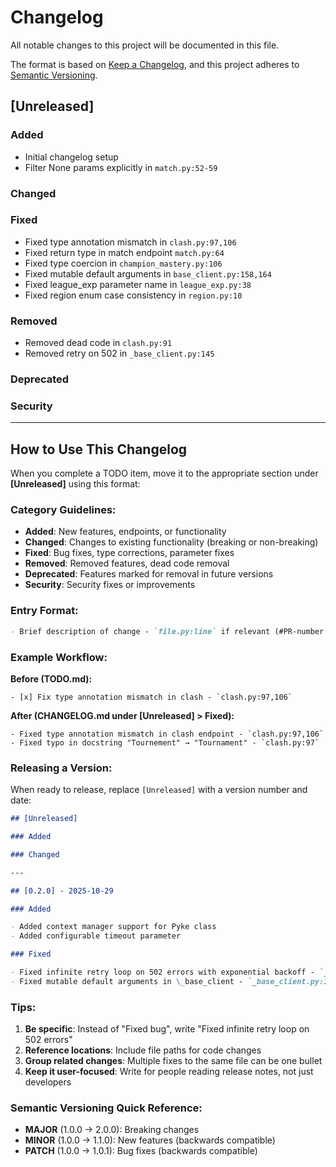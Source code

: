 # Changelog

All notable changes to this project will be documented in this file.

The format is based on [Keep a Changelog](https://keepachangelog.com/en/1.1.0/),
and this project adheres to [Semantic Versioning](https://semver.org/spec/v2.0.0.html).

## [Unreleased]

### Added

- Initial changelog setup
- Filter None params explicitly in `match.py:52-59`

### Changed

### Fixed

- Fixed type annotation mismatch in `clash.py:97,106`
- Fixed return type in match endpoint `match.py:64`
- Fixed type coercion in `champion_mastery.py:106`
- Fixed mutable default arguments in `base_client.py:158,164`
- Fixed league_exp parameter name in `league_exp.py:38`
- Fixed region enum case consistency in `region.py:10`

### Removed

- Removed dead code in `clash.py:91`
- Removed retry on 502 in `_base_client.py:145`

### Deprecated

### Security

---

## How to Use This Changelog

When you complete a TODO item, move it to the appropriate section under **[Unreleased]** using this format:

### Category Guidelines:

- **Added**: New features, endpoints, or functionality
- **Changed**: Changes to existing functionality (breaking or non-breaking)
- **Fixed**: Bug fixes, type corrections, parameter fixes
- **Removed**: Removed features, dead code removal
- **Deprecated**: Features marked for removal in future versions
- **Security**: Security fixes or improvements

### Entry Format:

```markdown
- Brief description of change - `file.py:line` if relevant (#PR-number if applicable)
```

### Example Workflow:

**Before (TODO.md):**

```
- [x] Fix type annotation mismatch in clash - `clash.py:97,106`
```

**After (CHANGELOG.md under [Unreleased] > Fixed):**

```
- Fixed type annotation mismatch in clash endpoint - `clash.py:97,106`
- Fixed typo in docstring "Tournement" → "Tournament" - `clash.py:97`
```

### Releasing a Version:

When ready to release, replace `[Unreleased]` with a version number and date:

```markdown
## [Unreleased]

### Added

### Changed

---

## [0.2.0] - 2025-10-29

### Added

- Added context manager support for Pyke class
- Added configurable timeout parameter

### Fixed

- Fixed infinite retry loop on 502 errors with exponential backoff - `_base_client.py:116`
- Fixed mutable default arguments in \_base_client - `_base_client.py:162,168`
```

### Tips:

1. **Be specific**: Instead of "Fixed bug", write "Fixed infinite retry loop on 502 errors"
2. **Reference locations**: Include file paths for code changes
3. **Group related changes**: Multiple fixes to the same file can be one bullet
4. **Keep it user-focused**: Write for people reading release notes, not just developers

### Semantic Versioning Quick Reference:

- **MAJOR** (1.0.0 → 2.0.0): Breaking changes
- **MINOR** (1.0.0 → 1.1.0): New features (backwards compatible)
- **PATCH** (1.0.0 → 1.0.1): Bug fixes (backwards compatible)
